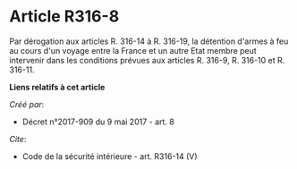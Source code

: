# Article R316-8

Par dérogation aux articles R. 316-14 à R. 316-19, la détention d'armes à feu au cours d'un voyage entre la France et un
autre Etat membre peut intervenir dans les conditions prévues aux articles R. 316-9, R. 316-10 et R. 316-11.

**Liens relatifs à cet article**

_Créé par_:

  - Décret n°2017-909 du 9 mai 2017 - art. 8

_Cite_:

  - Code de la sécurité intérieure - art. R316-14 (V)
